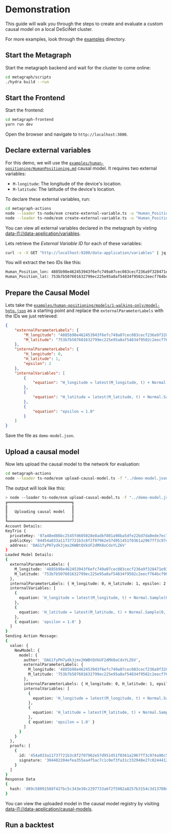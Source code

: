 # Demonstration

This guide will walk you through the steps to create and evaluate a custom causal model on a local DeSciNet cluster.

For more examples, look through the [examples](./examples) directory.

## Start the Metagraph

Start the metagraph backend and wait for the cluster to come online:

```bash
cd metagraph/scripts
./hydra build --run
```

## Start the Frontend

Start the frontend:

```bash
cd metagraph-frontend
yarn run dev
```

Open the browser and navigate to `http://localhost:3000`.

## Declare external variables

For this demo, we will use the [`examples/human-positioning/HumanPositioning.md`](./examples/human-positioning/HumanPositioning.md) causal model. It requires two external variables:

* `M-longitude`: The longitude of the device's location.
* `M-latitude`: The latitude of the device's location.

To declare these external variables, run:

```bash
cd metagraph-actions
node --loader ts-node/esm create-external-variable.ts -u "Human_Position_lon"
node --loader ts-node/esm create-external-variable.ts -u "Human_Position_lat"
```

You can view all external variables declared in the metagraph by visting [data-l1://data-application/variables](http://localhost:9200/data-application/variables).

Lets retrieve the _External Variable ID_ for each of these variables:

```bash
curl -s -X GET "http://localhost:9200/data-application/variables" | jq -r '.[] | select(.[1].uniqueName == "Human_Position_lon" or .[1].uniqueName == "Human_Position_lat") | "\(. [1].uniqueName): \(. [0])"'
```

You will extract the two IDs like this:

```txt
Human_Position_lon: 4885b98e462453943f6efc749a07cec083cecf236a9f328471e936f5e12b75b1
Human_Position_lat: 753b7b507601632799ec225e95a8af54834f9502c2eecf764bcf9028298a54a1
```

## Prepare the Causal Model

Lets take the [`examples/human-positioning/models/1-walking-only/model-hgtp.json`](./examples/human-positioning/models/1-walking-only/model-hgtp.json) as a starting point and replace the `externalParameterLabels` with the IDs we just retrieved:

```json
{
    "externalParameterLabels": {
        "M_longitude": "4885b98e462453943f6efc749a07cec083cecf236a9f328471e936f5e12b75b1", // replaced to link to your longitude variable
        "M_latitude": "753b7b507601632799ec225e95a8af54834f9502c2eecf764bcf9028298a54a1" // replaced to link to your latitude variable
    },
    "internalParameterLabels": {
        "H_longitude": 0,
        "H_latitude": 1,
        "epsilon": 2
    },
    "internalVariables": [
        {
            "equation": "H_longitude = latest(M_longitude, t) + Normal.Sample(0, epsilon * sqrt(t - latestTime(M_longitude, t)))"
        },
        {
            "equation": "H_latitude = latest(M_latitude, t) + Normal.Sample(0, epsilon * sqrt(t - latestTime(M_latitude, t)))"
        },
        {
            "equation": "epsilon = 1.0"
        }
    ]
}
```

Save the file as `demo-model.json`.

## Upload a causal model

Now lets upload the causal model to the network for evaluation:

```bash
cd metagraph-actions
node --loader ts-node/esm upload-causal-model.ts -f "../demo-model.json"
```

The output will look like this:

```bash
> node --loader ts-node/esm upload-causal-model.ts -f "../demo-model.json"
╔════════════════════════════╗
║                            ║
║   Uploading causal model   ║
║                            ║
╚════════════════════════════╝
Account Details:
KeyTrio {
  privateKey: '97a48ed86bc2545fd605028e8adbf801a98ba5dfe22bd7da0ede7ec7c13fe4c5',
  publicKey: '04454a033a11737721b3c8f2f07962e57d951451f0361a2967ff3c974a90c5514df7c1627483c9c11fe9ff1ee648d119823f31d26a273b493b4b747f4783f56491',
  address: 'DAG1fyPH7ydk3jmx2KWBtQVkUF2dMX8oCdxYLZ6V'
}
Loaded Model Details:
{
  externalParameterLabels: {
    M_longitude: '4885b98e462453943f6efc749a07cec083cecf236a9f328471e936f5e12b75b1',
    M_latitude: '753b7b507601632799ec225e95a8af54834f9502c2eecf764bcf9028298a54a1'
  },
  internalParameterLabels: { H_longitude: 0, H_latitude: 1, epsilon: 2 },
  internalVariables: [
    {
      equation: 'H_longitude = latest(M_longitude, t) + Normal.Sample(0, epsilon * sqrt(t - latestTime(M_longitude, t)))'
    },
    {
      equation: 'H_latitude = latest(M_latitude, t) + Normal.Sample(0, epsilon * sqrt(t - latestTime(M_latitude, t)))'
    },
    { equation: 'epsilon = 1.0' }
  ]
}
Sending Action Message:
{
  value: {
    NewModel: {
      model: {
        author: 'DAG1fyPH7ydk3jmx2KWBtQVkUF2dMX8oCdxYLZ6V',
        externalParameterLabels: {
          M_longitude: '4885b98e462453943f6efc749a07cec083cecf236a9f328471e936f5e12b75b1',
          M_latitude: '753b7b507601632799ec225e95a8af54834f9502c2eecf764bcf9028298a54a1'
        },
        internalParameterLabels: { H_longitude: 0, H_latitude: 1, epsilon: 2 },
        internalVariables: [
          {
            equation: 'H_longitude = latest(M_longitude, t) + Normal.Sample(0, epsilon * sqrt(t - latestTime(M_longitude, t)))'
          },
          {
            equation: 'H_latitude = latest(M_latitude, t) + Normal.Sample(0, epsilon * sqrt(t - latestTime(M_latitude, t)))'
          },
          { equation: 'epsilon = 1.0' }
        ]
      }
    }
  },
  proofs: [
    {
      id: '454a033a11737721b3c8f2f07962e57d951451f0361a2967ff3c974a90c5514df7c1627483c9c11fe9ff1ee648d119823f31d26a273b493b4b747f4783f56491',
      signature: '304402204efea355ea4f5ac7c1c0ef3fa31c332948e27c0244412b20c26d8b1115f19ce9022012c500c9d360d5331f28707742fcf69ff1ba56e0f50d1c6fb371ac54891793c7'
    }
  ]
}
Response Data
{
  hash: 'd89c58091588f427bc5c343e30c2297733a6f2f5982a8257b3154c3d13708de0'
}
```

You can view the uploaded model in the causal model registry by visiting [data-l1://data-application/causal-models](http://localhost:9200/data-application/causal-models).


## Run a backtest